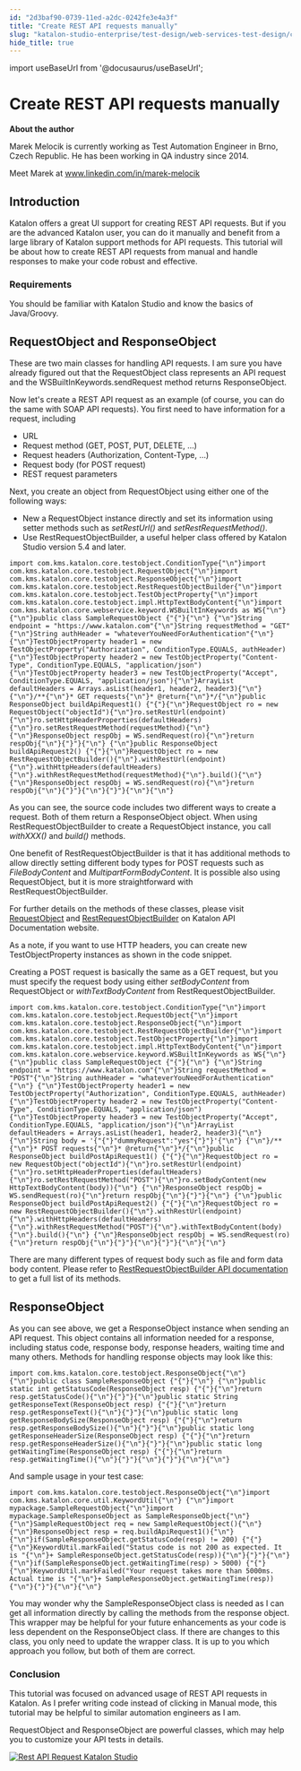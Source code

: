 ```yaml
---
id: "2d3baf90-0739-11ed-a2dc-0242fe3e4a3f"
title: "Create REST API requests manually"
slug: "katalon-studio-enterprise/test-design/web-services-test-design/create-rest-api-requests-manually"
hide_title: true
---
```

import useBaseUrl from '@docusaurus/useBaseUrl';

    

# <a id="id" class="anchor_top_offset"/><a id="ariaid-title1" class="anchor_top_offset"/>Create REST API requests manually

    
      
<p xmlns="http://www.w3.org/1999/xhtml" className="p">   <strong className="ph b">About the author</strong> </p> 
      
<p xmlns="http://www.w3.org/1999/xhtml" className="p">Marek Melocik is currently working as Test Automation Engineer   in Brno, Czech Republic. He has been working in QA industry since   2014.</p> 
      
<p xmlns="http://www.w3.org/1999/xhtml" className="p">Meet Marek at  <a className="xref j-external-link" href="https://www.linkedin.com/in/marek-melocik/" target="_blank">www.linkedin.com/in/marek-melocik</a> </p> 
    
  
    

## <a id="id_1" class="anchor_top_offset"/>Introduction

    
      
<p xmlns="http://www.w3.org/1999/xhtml" className="p">Katalon offers a great UI support for creating REST API   requests. But if you are the advanced Katalon user, you can do it   manually and benefit from a large library of Katalon support   methods for API requests. This tutorial will be about how to create   REST API requests from manual and handle responses to make your   code robust and effective.</p> 
    
      
      

### <a id="id_2" class="anchor_top_offset"/>Requirements

      
        
<p xmlns="http://www.w3.org/1999/xhtml" className="p">You should be familiar with Katalon Studio and know the basics   of Java/Groovy.</p> 
      
    
    

## <a id="id_3" class="anchor_top_offset"/>RequestObject and ResponseObject

    
      
<p xmlns="http://www.w3.org/1999/xhtml" className="p">These are two main classes for handling API requests. I am sure   you have already figured out that the RequestObject class   represents an API request and the WSBuiltInKeywords.sendRequest   method returns ResponseObject.</p> 
      
<p xmlns="http://www.w3.org/1999/xhtml" className="p">Now let's create a REST API request as an example (of course,   you can do the same with SOAP API requests). You first need to have   information for a request, including</p> 
      
<ul xmlns="http://www.w3.org/1999/xhtml" className="ul">   <li className="li">URL</li>   <li className="li">Request method (GET, POST, PUT, DELETE, …)</li>   <li className="li">Request headers (Authorization, Content-Type, …)</li>   <li className="li">Request body (for POST request)</li>   <li className="li">REST request parameters</li> </ul> 
      
<p xmlns="http://www.w3.org/1999/xhtml" className="p">Next, you create an object from RequestObject using either one   of the following ways:</p> 
      
<ul xmlns="http://www.w3.org/1999/xhtml" className="ul">   <li className="li">New a RequestObject instance directly and set its information     using setter methods such as <em className="ph i">setRestUrl()</em> and     <em className="ph i">setRestRequestMethod()</em>.</li>   <li className="li">Use RestRequestObjectBuilder, a useful helper class offered by     Katalon Studio version 5.4 and later.</li> </ul> 
              
<pre xmlns="http://www.w3.org/1999/xhtml" className="pre codeblock"><code>import com.kms.katalon.core.testobject.ConditionType{"\n"}import com.kms.katalon.core.testobject.RequestObject{"\n"}import com.kms.katalon.core.testobject.ResponseObject{"\n"}import com.kms.katalon.core.testobject.RestRequestObjectBuilder{"\n"}import com.kms.katalon.core.testobject.TestObjectProperty{"\n"}import com.kms.katalon.core.testobject.impl.HttpTextBodyContent{"\n"}import com.kms.katalon.core.webservice.keyword.WSBuiltInKeywords as WS{"\n"} {"\n"}public class SampleRequestObject {"{"}{"\n"} {"\n"}String endpoint = "https://www.katalon.com"{"\n"}String requestMethod = "GET"{"\n"}String authHeader = "whateverYouNeedForAuthentication"{"\n"} {"\n"}TestObjectProperty header1 = new TestObjectProperty("Authorization", ConditionType.EQUALS, authHeader){"\n"}TestObjectProperty header2 = new TestObjectProperty("Content-Type", ConditionType.EQUALS, "application/json"){"\n"}TestObjectProperty header3 = new TestObjectProperty("Accept", ConditionType.EQUALS, "application/json"){"\n"}ArrayList defaultHeaders = Arrays.asList(header1, header2, header3){"\n"} {"\n"}/**{"\n"}* GET requests{"\n"}* @return{"\n"}*/{"\n"}public ResponseObject buildApiRequest1() {"{"}{"\n"}RequestObject ro = new RequestObject("objectId"){"\n"}ro.setRestUrl(endpoint){"\n"}ro.setHttpHeaderProperties(defaultHeaders){"\n"}ro.setRestRequestMethod(requestMethod){"\n"} {"\n"}ResponseObject respObj = WS.sendRequest(ro){"\n"}return respObj{"\n"}{"}"}{"\n"} {"\n"}public ResponseObject buildApiRequest2() {"{"}{"\n"}RequestObject ro = new RestRequestObjectBuilder(){"\n"}.withRestUrl(endpoint){"\n"}.withHttpHeaders(defaultHeaders){"\n"}.withRestRequestMethod(requestMethod){"\n"}.build(){"\n"} {"\n"}ResponseObject respObj = WS.sendRequest(ro){"\n"}return respObj{"\n"}{"}"}{"\n"}{"}"}{"\n"}{"\n"}</code></pre> 
            
<p xmlns="http://www.w3.org/1999/xhtml" className="p">As you can see, the source code includes two different ways to   create a request. Both of them return a ResponseObject object. When   using RestRequestObjectBuilder to create a RequestObject instance,   you call <em className="ph i">withXXX()</em> and <em className="ph i">build()</em> methods.</p> 
      
<p xmlns="http://www.w3.org/1999/xhtml" className="p">One benefit of RestRequestObjectBuilder is that it has   additional methods to allow directly setting different body types   for POST requests such as <em className="ph i">FileBodyContent</em> and   <em className="ph i">MultipartFormBodyContent</em>. It is possible also using   RequestObject, but it is more straightforward with   RestRequestObjectBuilder.</p> 
      
<p xmlns="http://www.w3.org/1999/xhtml" className="p">For further details on the methods of these classes, please   visit <a className="xref j-external-link" href="https://api-docs.katalon.com/com/kms/katalon/core/testobject/RequestObject.html" target="_blank">RequestObject</a>   and <a className="xref j-external-link" href="https://api-docs.katalon.com/com/kms/katalon/core/testobject/RestRequestObjectBuilder.html" target="_blank">RestRequestObjectBuilder</a>   on Katalon API Documentation website.</p> 
      
<p xmlns="http://www.w3.org/1999/xhtml" className="p">As a note, if you want to use HTTP headers, you can create new   TestObjectProperty instances as shown in the code snippet.</p> 
      
<p xmlns="http://www.w3.org/1999/xhtml" className="p">Creating a POST request is basically the same as a GET request,   but you must specify the request body using either   <em className="ph i">setBodyContent</em> from RequestObject or   <em className="ph i">withTextBodyContent</em> from RestRequestObjectBuilder.</p> 
              
<pre xmlns="http://www.w3.org/1999/xhtml" className="pre codeblock"><code>import com.kms.katalon.core.testobject.ConditionType{"\n"}import com.kms.katalon.core.testobject.RequestObject{"\n"}import com.kms.katalon.core.testobject.ResponseObject{"\n"}import com.kms.katalon.core.testobject.RestRequestObjectBuilder{"\n"}import com.kms.katalon.core.testobject.TestObjectProperty{"\n"}import com.kms.katalon.core.testobject.impl.HttpTextBodyContent{"\n"}import com.kms.katalon.core.webservice.keyword.WSBuiltInKeywords as WS{"\n"} {"\n"}public class SampleRequestObject {"{"}{"\n"} {"\n"}String endpoint = "https://www.katalon.com"{"\n"}String requestMethod = "POST"{"\n"}String authHeader = "whateverYouNeedForAuthentication"{"\n"} {"\n"}TestObjectProperty header1 = new TestObjectProperty("Authorization", ConditionType.EQUALS, authHeader){"\n"}TestObjectProperty header2 = new TestObjectProperty("Content-Type", ConditionType.EQUALS, "application/json"){"\n"}TestObjectProperty header3 = new TestObjectProperty("Accept", ConditionType.EQUALS, "application/json"){"\n"}ArrayList defaultHeaders = Arrays.asList(header1, header2, header3){"\n"} {"\n"}String body = '{"{"}"dummyRequest":"yes"{"}"}'{"\n"} {"\n"}/**{"\n"}* POST requests{"\n"}* @return{"\n"}*/{"\n"}public ResponseObject buildPostApiRequest1() {"{"}{"\n"}RequestObject ro = new RequestObject("objectId"){"\n"}ro.setRestUrl(endpoint){"\n"}ro.setHttpHeaderProperties(defaultHeaders){"\n"}ro.setRestRequestMethod("POST"){"\n"}ro.setBodyContent(new HttpTextBodyContent(body)){"\n"} {"\n"}ResponseObject respObj = WS.sendRequest(ro){"\n"}return respObj{"\n"}{"}"}{"\n"} {"\n"}public ResponseObject buildPostApiRequest2() {"{"}{"\n"}RequestObject ro = new RestRequestObjectBuilder(){"\n"}.withRestUrl(endpoint){"\n"}.withHttpHeaders(defaultHeaders){"\n"}.withRestRequestMethod("POST"){"\n"}.withTextBodyContent(body){"\n"}.build(){"\n"} {"\n"}ResponseObject respObj = WS.sendRequest(ro){"\n"}return respObj{"\n"}{"}"}{"\n"}{"}"}{"\n"}{"\n"}</code></pre> 
            
<p xmlns="http://www.w3.org/1999/xhtml" className="p">There are many different types of request body such as file and   form data body content. Please refer to <a className="xref j-external-link" href="https://api-docs.katalon.com/com/kms/katalon/core/testobject/RestRequestObjectBuilder.html" target="_blank">RestRequestObjectBuilder     API documentation</a> to get a full list of its methods.</p> 
    
  
    

## <a id="id_4" class="anchor_top_offset"/>ResponseObject

    
      
<p xmlns="http://www.w3.org/1999/xhtml" className="p">As you can see above, we get a ResponseObject instance when   sending an API request. This object contains all information needed   for a response, including status code, response body, response   headers, waiting time and many others. Methods for handling   response objects may look like this:</p> 
              
<pre xmlns="http://www.w3.org/1999/xhtml" className="pre codeblock"><code>import com.kms.katalon.core.testobject.ResponseObject{"\n"} {"\n"}public class SampleResponseObject {"{"}{"\n"} {"\n"}public static int getStatusCode(ResponseObject resp) {"{"}{"\n"}return resp.getStatusCode(){"\n"}{"}"}{"\n"}public static String getResponseText(ResponseObject resp) {"{"}{"\n"}return resp.getResponseText(){"\n"}{"}"}{"\n"}public static long getResponseBodySize(ResponseObject resp) {"{"}{"\n"}return resp.getResponseBodySize(){"\n"}{"}"}{"\n"}public static long getResponseHeaderSize(ResponseObject resp) {"{"}{"\n"}return resp.getResponseHeaderSize(){"\n"}{"}"}{"\n"}public static long getWaitingTime(ResponseObject resp) {"{"}{"\n"}return resp.getWaitingTime(){"\n"}{"}"}{"\n"}{"}"}{"\n"}{"\n"}</code></pre> 
            
<p xmlns="http://www.w3.org/1999/xhtml" className="p">And sample usage in your test case:</p> 
              
<pre xmlns="http://www.w3.org/1999/xhtml" className="pre codeblock"><code>import com.kms.katalon.core.testobject.ResponseObject{"\n"}import com.kms.katalon.core.util.KeywordUtil{"\n"} {"\n"}import mypackage.SampleRequestObject{"\n"}import mypackage.SampleResponseObject as SampleResponseObject{"\n"} {"\n"}SampleRequestObject req = new SampleRequestObject(){"\n"} {"\n"}ResponseObject resp = req.buildApiRequest1(){"\n"} {"\n"}if(SampleResponseObject.getStatusCode(resp) != 200) {"{"}{"\n"}KeywordUtil.markFailed("Status code is not 200 as expected. It is "{"\n"}+ SampleResponseObject.getStatusCode(resp)){"\n"}{"}"}{"\n"} {"\n"}if(SampleResponseObject.getWaitingTime(resp) &gt; 5000) {"{"}{"\n"}KeywordUtil.markFailed("Your request takes more than 5000ms. Actual time is "{"\n"}+ SampleResponseObject.getWaitingTime(resp)){"\n"}{"}"}{"\n"}{"\n"}</code></pre> 
            
<p xmlns="http://www.w3.org/1999/xhtml" className="p">You may wonder why the SampleResponseObject class is needed as I   can get all information directly by calling the methods from the   response object. This wrapper may be helpful for your future   enhancements as your code is less dependent on the ResponseObject   class. If there are changes to this class, you only need to update   the wrapper class. It is up to you which approach you follow, but   both of them are correct.</p> 
    
      

### <a id="id_5" class="anchor_top_offset"/>Conclusion

<p xmlns="http://www.w3.org/1999/xhtml" className="p">This tutorial was focused on advanced usage of REST API requests   in Katalon. As I prefer writing code instead of clicking in Manual   mode, this tutorial may be helpful to similar automation engineers   as I am.</p> 
<p xmlns="http://www.w3.org/1999/xhtml" className="p">RequestObject and ResponseObject are powerful classes, which may   help you to customize your API tests in details.</p> 
<p xmlns="http://www.w3.org/1999/xhtml" className="p">   <a className="xref j-external-link" href="https://www.katalon.com/download" target="_blank">     <img className="image" src={useBaseUrl("https://github.com/katalon-studio/docs-images/raw/master/katalon-studio/tutorials/create_rest_api_requests_manually/api-testing-interview-question-1024x101.png")} alt="Rest API Request Katalon Studio" /><br /><br /></a> </p> 
